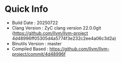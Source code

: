 # Quick Info
* Build Date : 20250722
* Clang Version : ZyC clang version 22.0.0git (https://github.com/llvm/llvm-project 4d48996ff05305d4a5774f3e232c2ee4a06c3d2a)
* Binutils Version : master
* Compiled Based : https://github.com/llvm/llvm-project/commit/4d48996f

